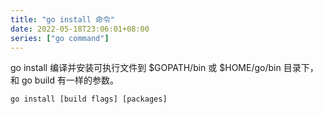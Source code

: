 ```yaml
---
title: "go install 命令"
date: 2022-05-18T23:06:01+08:00
series: ["go command"]
---
```


go install 编译并安装可执行文件到 $GOPATH/bin 或 $HOME/go/bin 目录下，和 go build 有一样的参数。

```shell
go install [build flags] [packages]
```